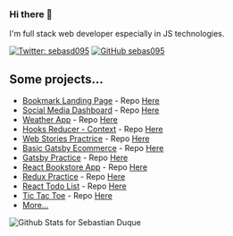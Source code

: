 ### Hi there 👋

I'm full stack web developer especially in JS technologies.

[![Twitter: sebasd095](https://img.shields.io/twitter/follow/sebasd095?style=social)](https://twitter.com/sebasd095)
[![GitHub sebas095](https://img.shields.io/github/followers/sebas095?label=follow&style=social)](https://github.com/sebas095)

## Some projects...
- [Bookmark Landing Page](https://sebas095.github.io/frontendmentor-bookmark-landing-page/) - Repo [Here](https://github.com/sebas095/frontendmentor-bookmark-landing-page)
- [Social Media Dashboard](https://sebas095.github.io/frontendmentor-social-media-dashboard/public/) - Repo [Here](https://github.com/sebas095/frontendmentor-social-media-dashboard)
- [Weather App](https://sebas095.github.io/weather-app/) - Repo [Here](https://github.com/sebas095/weather-app)
- [Hooks Reducer - Context](https://sebas095.github.io/hooks-reducer-context/) - Repo [Here](https://github.com/sebas095/hooks-reducer-context)
- [Web Stories Practrice](https://web-stories-2020.web.app/) - Repo [Here](https://github.com/sebas095/web-stories-practice)
- [Basic Gatsby Ecommerce](https://gatsby-my-ecommerce-site.netlify.app/) - Repo [Here](https://github.com/sebas095/gatsby-ecommerce-site)
- [Gatsby Practice](https://practice1-gatsby.netlify.app/) - Repo [Here](https://github.com/sebas095/curso-gatsby)
- [React Bookstore App](https://sebas095.github.io/react-bookstore-app/) - Repo [Here](https://github.com/sebas095/react-bookstore-app)
- [Redux Practice](https://sebas095.github.io/redux-basic-practice/) - Repo [Here](https://github.com/sebas095/redux-basic-practice)
- [React Todo List](https://sebas095.github.io/react-todolist-app/) - Repo [Here](https://github.com/sebas095/react-todolist-app)
- [Tic Tac Toe](https://sebas095.github.io/tic-tac-toe/) - Repo [Here](https://github.com/sebas095/tic-tac-toe)
- [More...](https://github.com/sebas095?tab=repositories) 

![Github Stats for Sebastian Duque](https://github-readme-stats.vercel.app/api?username=sebas095&show_icons=true&theme=tokyonight)
